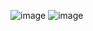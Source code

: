 
![image](https://gyazo.com/7541f048b5fbf33a4f9ccf88890016c8/thumb/1000)
![image](https://gyazo.com/ad8421c477231565a4afc007eb4366a4/thumb/1000)
